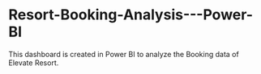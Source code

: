 # Resort-Booking-Analysis---Power-BI
This dashboard is created in Power BI to analyze the Booking data of Elevate Resort.
